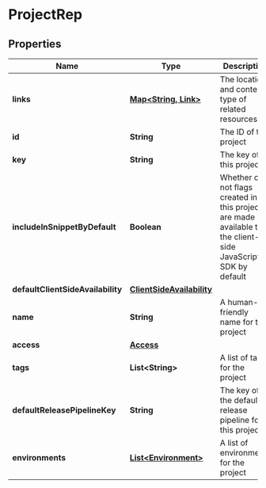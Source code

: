 

# ProjectRep


## Properties

| Name | Type | Description | Notes |
|------------ | ------------- | ------------- | -------------|
|**links** | [**Map&lt;String, Link&gt;**](Link.md) | The location and content type of related resources |  |
|**id** | **String** | The ID of this project |  |
|**key** | **String** | The key of this project |  |
|**includeInSnippetByDefault** | **Boolean** | Whether or not flags created in this project are made available to the client-side JavaScript SDK by default |  |
|**defaultClientSideAvailability** | [**ClientSideAvailability**](ClientSideAvailability.md) |  |  [optional] |
|**name** | **String** | A human-friendly name for the project |  |
|**access** | [**Access**](Access.md) |  |  [optional] |
|**tags** | **List&lt;String&gt;** | A list of tags for the project |  |
|**defaultReleasePipelineKey** | **String** | The key of the default release pipeline for this project |  [optional] |
|**environments** | [**List&lt;Environment&gt;**](Environment.md) | A list of environments for the project |  |



